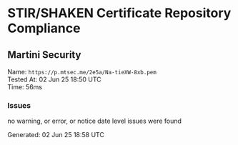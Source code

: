 # STIR/SHAKEN Certificate Repository Compliance

## Martini Security

Name: `https://p.mtsec.me/2e5a/Na-tieXW-8xb.pem`\
Tested At: 02 Jun 25 18:50 UTC\
Time: 56ms

### Issues

no warning, or error, or notice date level issues were found

Generated: 02 Jun 25 18:58 UTC